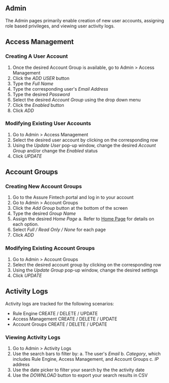 ## Admin
The Admin pages primarily enable creation of new user accounts, assigning role based privileges, and viewing user activity logs.  

## Access Management
### Creating A User Account
1. Once the desired Account Group is available, go to Admin > Access Management
2. Click the *ADD USER* button
3. Type the *Full Name*
4. Type the corresponding user's *Email Address*
5. Type the desired *Password*
6. Select the desired *Account Group* using the drop down menu
7. Click the *Enabled* button
8. Click *ADD*

### Modifying Existing User Accounts
1. Go to Admin > Access Management
2. Select the desired user account by clicking on the corresponding row
3. Using the *Update User* pop-up window, change the desired *Account Group* and/or change the *Enabled* status
4. Click *UPDATE*

## Account Groups
### Creating New Account Groups
1.  Go to the Assure Fintech portal and log in to your account
2.  Go to Admin > Account Groups
3.  Click the *Add Group* button at the bottom of the screen
4.  Type the desired *Group Name*
5.  Assign the desired *Home Page*
  a. Refer to [Home Page](./HomePage.md) for details on each option.
6. Select *Full / Read Only / None* for each page
7. Click *ADD*

### Modifying Existing Account Groups
1. Go to Admin > Account Groups
2. Select the desired account group by clicking on the corresponding row
3. Using the *Update Group* pop-up window, change the desired settings
4. Click *UPDATE*

## Activity Logs
Activity logs are tracked for the following scenarios:
- Rule Engine CREATE / DELETE / UPDATE
- Access Management CREATE / DELETE / UPDATE
- Account Groups CREATE / DELETE / UPDATE

### Viewing Activity Logs
1. Go to Admin > Activity Logs
2. Use the search bars to filter by:
  a. The user's *Email*
  b. *Category*, which includes Rule Engine, Access Management, and Account Groups
  c. *IP* address
3. Use the date picker to filter your search by the the activity date
4. Use the *DOWNLOAD* button to export your search results in CSV
